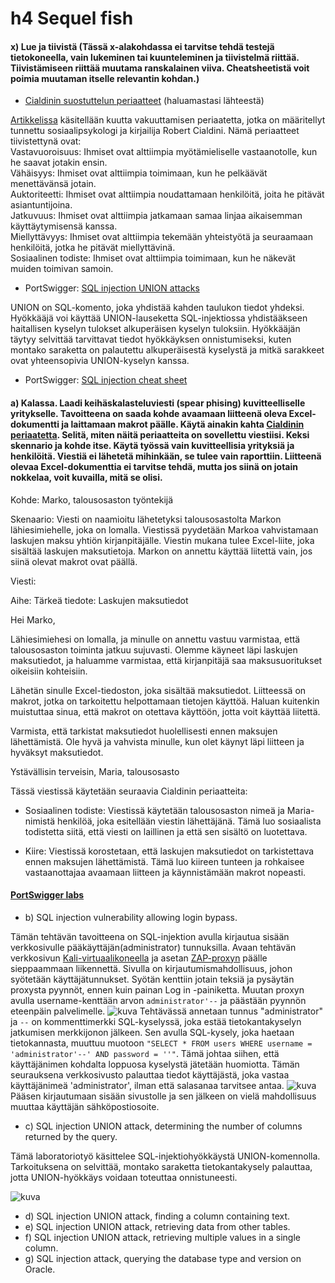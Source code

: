 # h4 Sequel fish

#### x) Lue ja tiivistä (Tässä x-alakohdassa ei tarvitse tehdä testejä tietokoneella, vain lukeminen tai kuunteleminen ja tiivistelmä riittää. Tiivistämiseen riittää muutama ranskalainen viiva. Cheatsheetistä voit poimia muutaman itselle relevantin kohdan.)
+ [Cialdinin suostuttelun periaatteet](https://duckduckgo.com/?q=cialdini+principles) (haluamastasi lähteestä)  

[Artikkelissa](https://worldofwork.io/2019/07/cialdinis-6-principles-of-persuasion/) käsitellään kuutta vakuuttamisen periaatetta, jotka on määritellyt tunnettu sosiaalipsykologi ja kirjailija Robert Cialdini. Nämä periaatteet tiivistettynä ovat:  
Vastavuoroisuus: Ihmiset ovat alttiimpia myötämieliselle vastaanotolle, kun he saavat jotakin ensin.  
Vähäisyys: Ihmiset ovat alttiimpia toimimaan, kun he pelkäävät menettävänsä jotain.  
Auktoriteetti: Ihmiset ovat alttiimpia noudattamaan henkilöitä, joita he pitävät asiantuntijoina.  
Jatkuvuus: Ihmiset ovat alttiimpia jatkamaan samaa linjaa aikaisemman käyttäytymisensä kanssa.  
Miellyttävyys: Ihmiset ovat alttiimpia tekemään yhteistyötä ja seuraamaan henkilöitä, jotka he pitävät miellyttävinä.  
Sosiaalinen todiste: Ihmiset ovat alttiimpia toimimaan, kun he näkevät muiden toimivan samoin.

+ PortSwigger: [SQL injection UNION attacks](https://portswigger.net/web-security/sql-injection/union-attacks)

UNION on SQL-komento, joka yhdistää kahden taulukon tiedot yhdeksi. Hyökkääjä voi käyttää UNION-lauseketta SQL-injektiossa yhdistääkseen haitallisen kyselyn tulokset alkuperäisen kyselyn tuloksiin. Hyökkääjän täytyy selvittää tarvittavat tiedot hyökkäyksen onnistumiseksi, kuten montako saraketta on palautettu alkuperäisestä kyselystä ja mitkä sarakkeet ovat yhteensopivia UNION-kyselyn kanssa.

+ PortSwigger: [SQL injection cheat sheet](https://portswigger.net/web-security/sql-injection/cheat-sheet)



#### a) Kalassa. Laadi keihäskalasteluviesti (spear phising) kuvitteelliselle yritykselle. Tavoitteena on saada kohde avaamaan liitteenä oleva Excel-dokumentti ja laittamaan makrot päälle. Käytä ainakin kahta [Cialdinin periaatetta](https://duckduckgo.com/?q=cialdini+principles). Selitä, miten näitä periaatteita on sovellettu viestiisi. Keksi skennario ja kohde itse. Käytä työssä vain kuvitteellisia yrityksiä ja henkilöitä. Viestiä ei lähetetä mihinkään, se tulee vain raporttiin. Liitteenä olevaa Excel-dokumenttia ei tarvitse tehdä, mutta jos siinä on jotain nokkelaa, voit kuvailla, mitä se olisi.

Kohde: Marko, talousosaston työntekijä

Skenaario: Viesti on naamioitu lähetetyksi talousosastolta Markon lähiesimiehelle, joka on lomalla. Viestissä pyydetään Markoa vahvistamaan laskujen maksu yhtiön kirjanpitäjälle. Viestin mukana tulee Excel-liite, joka sisältää laskujen maksutietoja. Markon on annettu käyttää liitettä vain, jos siinä olevat makrot ovat päällä.

Viesti:

Aihe: Tärkeä tiedote: Laskujen maksutiedot

Hei Marko,

Lähiesimiehesi on lomalla, ja minulle on annettu vastuu varmistaa, että talousosaston toiminta jatkuu sujuvasti. Olemme käyneet läpi laskujen maksutiedot, ja haluamme varmistaa, että kirjanpitäjä saa maksusuoritukset oikeisiin kohteisiin.

Lähetän sinulle Excel-tiedoston, joka sisältää maksutiedot. Liitteessä on makrot, jotka on tarkoitettu helpottamaan tietojen käyttöä. Haluan kuitenkin muistuttaa sinua, että makrot on otettava käyttöön, jotta voit käyttää liitettä.

Varmista, että tarkistat maksutiedot huolellisesti ennen maksujen lähettämistä. Ole hyvä ja vahvista minulle, kun olet käynyt läpi liitteen ja hyväksyt maksutiedot.

Ystävällisin terveisin,
Maria, talousosasto

Tässä viestissä käytetään seuraavia Cialdinin periaatteita:

+ Sosiaalinen todiste: Viestissä käytetään talousosaston nimeä ja Maria-nimistä henkilöä, joka esitellään viestin lähettäjänä. Tämä luo sosiaalista todistetta siitä, että viesti on laillinen ja että sen sisältö on luotettava.

+ Kiire: Viestissä korostetaan, että laskujen maksutiedot on tarkistettava ennen maksujen lähettämistä. Tämä luo kiireen tunteen ja rohkaisee vastaanottajaa avaamaan liitteen ja käynnistämään makrot nopeasti.




#### [PortSwigger labs](https://portswigger.net/web-security/all-labs)
+ b) SQL injection vulnerability allowing login bypass.

Tämän tehtävän tavoitteena on SQL-injektion avulla kirjautua sisään verkkosivulle pääkäyttäjän(administrator) tunnuksilla. Avaan tehtävän verkkosivun [Kali-virtuaalikoneella](https://github.com/ottokonttinen/ICT4TN027-3009/blob/main/h1.md#a-asenna-kali-virtuaalikoneeseen) ja asetan [ZAP-proxyn](https://github.com/ottokonttinen/ICT4TN027-3009/blob/main/h2.md#a-zap-asenna-zap-v%C3%A4limiesproxy-ja-n%C3%A4yt%C3%A4-ett%C3%A4-pystyt-sieppaamaan-liikennett%C3%A4-selaimesta) päälle sieppaammaan liikennettä. Sivulla on kirjautumismahdollisuus, johon syötetään käyttäjätunnukset. Syötän kenttiin jotain teksiä ja pysäytän proxysta pyynnöt, ennen kuin painan Log in -painiketta. Muutan proxyn avulla username-kenttään arvon `administrator'--` ja päästään pyynnön eteenpäin palvelimelle.
![kuva](https://user-images.githubusercontent.com/103586741/236629118-ce5641e6-e766-49f0-80e7-651564079fee.png)
Tehtävässä annetaan tunnus "administrator" ja `--` on kommenttimerkki SQL-kyselyssä, joka estää tietokantakyselyn jatkumisen merkkijonon jälkeen. Sen avulla SQL-kysely, joka haetaan tietokannasta, muuttuu muotoon `"SELECT * FROM users WHERE username = 'administrator'--' AND password = ''"`. Tämä johtaa siihen, että käyttäjänimen kohdalta loppuosa kyselystä jätetään huomiotta. Tämän seurauksena verkkosivusto palauttaa tiedot käyttäjästä, joka vastaa käyttäjänimeä 'administrator', ilman että salasanaa tarvitsee antaa.
![kuva](https://user-images.githubusercontent.com/103586741/236629134-9eb2f150-84a5-428d-9a8a-006375140df5.png)
Pääsen kirjautumaan sisään sivustolle ja sen jälkeen on vielä mahdollisuus muuttaa käyttäjän sähköpostiosoite. 






+ c) SQL injection UNION attack, determining the number of columns returned by the query.  
 
Tämä laboratoriotyö käsittelee SQL-injektiohyökkäystä UNION-komennolla. Tarkoituksena on selvittää, montako saraketta tietokantakysely palauttaa, jotta UNION-hyökkäys voidaan toteuttaa onnistuneesti.

![kuva](https://user-images.githubusercontent.com/103586741/236636094-3e7d57a0-6662-4356-9dee-c1240cd12042.png)


+ d) SQL injection UNION attack, finding a column containing text.
+ e) SQL injection UNION attack, retrieving data from other tables.
+ f) SQL injection UNION attack, retrieving multiple values in a single column.
+ g) SQL injection attack, querying the database type and version on Oracle.
